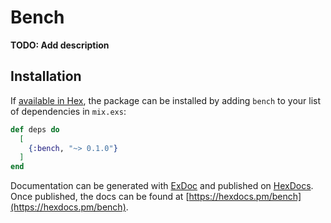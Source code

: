 # Bench

**TODO: Add description**

## Installation

If [available in Hex](https://hex.pm/docs/publish), the package can be installed
by adding `bench` to your list of dependencies in `mix.exs`:

```elixir
def deps do
  [
    {:bench, "~> 0.1.0"}
  ]
end
```

Documentation can be generated with [ExDoc](https://github.com/elixir-lang/ex_doc)
and published on [HexDocs](https://hexdocs.pm). Once published, the docs can
be found at [https://hexdocs.pm/bench](https://hexdocs.pm/bench).

